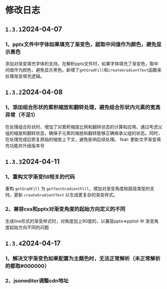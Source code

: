# 修改日志
## `1.3.1`2024-04-07
### 1、pptx文件中字体如果填充了渐变色，就取中间值作为颜色，避免显示黑色
添加对渐变填充字体的支持。在解析pptx文件时，如果字体填充了渐变色，取中间值作为颜色，避免显示黑色。新增了`getGradFill`和`createGradientText`函数来处理渐变填充逻辑。
## `1.3.2`2024-04-08
### 1、添加组合形状的累积缩放和翻转处理，避免组合形状内元素的宽高异常（不足1）
在处理组合形状时，增加了对累积缩放比例和翻转状态的计算和应用。通过考虑父组的缩放和翻转状态，确保子元素的缩放和翻转能够正确继承父组的状态。同时，在处理完成后恢复原始的缩放上下文，避免影响后续处理。
feat: 更新文字渐变填充功能并升级版本号
## `1.3.3`2024-04-11
### 1、重构文字渐变fill相关的代码
重构 `getGradFill` 为 `getTextGradientFill`，增加对渐变角度和路径类型的支持。更新 `createGradientText` 以生成更复杂的渐变样式。
### 2、兼容css和pptx对渐变角度的起始方向定义的不同
生成line形式的渐变样式时，对角度加上90度的，以兼容pptx=>pptist 中 渐变角度起始方向不同的问题
## `1.3.4`2024-04-17
### 1、解决文字渐变色如果配置为主题色时，无法正常解析（未正常解析的都取#000000）
### 2、jsoneditor调整cdn地址